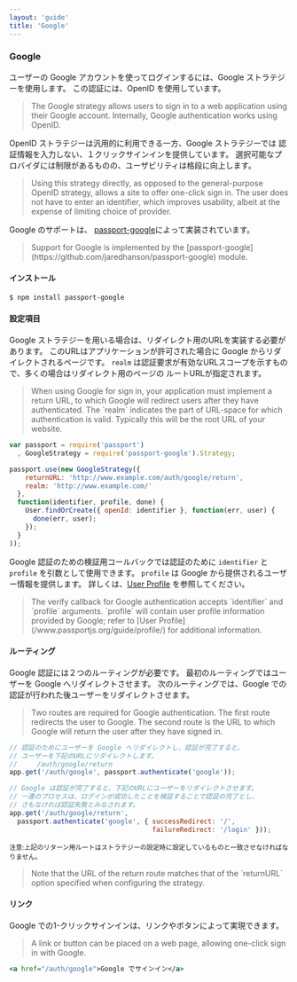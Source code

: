 ```yaml
---
layout: 'guide'
title: 'Google'
---
```


### Google

ユーザーの Google アカウントを使ってログインするには、Google ストラテジーを使用します。
この認証には、OpenID を使用しています。

<blockquote class="original">
The Google strategy allows users to sign in to a web application using their
Google account.  Internally, Google authentication works using OpenID.
</blockquote>

OpenID ストラテジーは汎用的に利用できる一方、Google ストラテジーでは
認証情報を入力しない、１クリックサインインを提供しています。
選択可能なプロバイダには制限があるものの、ユーザビリティは格段に向上します。

<blockquote class="original">
Using this strategy directly, as opposed to the general-purpose OpenID strategy,
allows a site to offer one-click sign in.  The user does not have to enter an
identifier, which improves usability, albeit at the expense of limiting choice
of provider.
</blockquote>

Google のサポートは、 [passport-google](https://github.com/jaredhanson/passport-google)によって実装されています。

<blockquote class="original">
Support for Google is implemented by the [passport-google](https://github.com/jaredhanson/passport-google)
module.
</blockquote>

#### インストール

```bash
$ npm install passport-google
```

#### 設定項目

Google ストラテジーを用いる場合は、リダイレクト用のURLを実装する必要があります。
このURLはアプリケーションが許可された場合に Google からリダイレクトされるページです。
`realm` は認証要求が有効なURLスコープを示すもので、多くの場合はリダイレクト用のページの
ルートURLが指定されます。

<blockquote class="original">
When using Google for sign in, your application must implement a return
URL, to which Google will redirect users after they have authenticated.
The `realm` indicates the part of URL-space for which authentication is valid.
Typically this will be the root URL of your website.
</blockquote>


```javascript
var passport = require('passport')
  , GoogleStrategy = require('passport-google').Strategy;

passport.use(new GoogleStrategy({
    returnURL: 'http://www.example.com/auth/google/return',
    realm: 'http://www.example.com/'
  },
  function(identifier, profile, done) {
    User.findOrCreate({ openId: identifier }, function(err, user) {
      done(err, user);
    });
  }
));
```

Google 認証のための検証用コールバックでは認証のために `identifier` と `profile` を引数として使用できます。
`profile` は Google から提供されるユーザー情報を提供します。
詳しくは、[User Profile](/www.passportjs.org/guide/profile/) を参照してください。

<blockquote class="original">
The verify callback for Google authentication accepts `identifier` and `profile`
arguments.  `profile` will contain user profile information provided by Google;
refer to [User Profile](/www.passportjs.org/guide/profile/) for additional information.
</blockquote>

#### ルーティング

Google 認証には２つのルーティングが必要です。
最初のルーティングではユーザーを Google へリダイレクトさせます。
次のルーティングでは、Google での認証が行われた後ユーザーをリダイレクトさせます。

<blockquote class="original">
Two routes are required for Google authentication.  The first route redirects
the user to Google.  The second route is the URL to which Google will return the
user after they have signed in.
</blockquote>

```javascript
// 認証のためにユーザーを Google へリダイレクトし、認証が完了すると、
// ユーザーを下記のURLにリダイレクトします。
//     /auth/google/return
app.get('/auth/google', passport.authenticate('google'));

// Google は認証が完了すると、下記のURLにユーザーをリダイレクトさせます。
// 一連のプロセスは、ログインが成功したことを検証することで認証の完了とし、
// さもなければ認証失敗とみなされます。
app.get('/auth/google/return', 
  passport.authenticate('google', { successRedirect: '/',
                                    failureRedirect: '/login' }));
```

<small>注意:上記のリターン用ルートはストラテジーの設定時に設定しているものと一致させなければなりません。</small>

<blockquote class="original">
Note that the URL of the return route matches that of the `returnURL` option
specified when configuring the strategy.
</blockquote>

#### リンク

Google での1-クリックサインインは、リンクやボタンによって実現できます。

<blockquote class="original">
A link or button can be placed on a web page, allowing one-click sign in with
Google.
</blockquote>

```xml
<a href="/auth/google">Google でサインイン</a>
```
